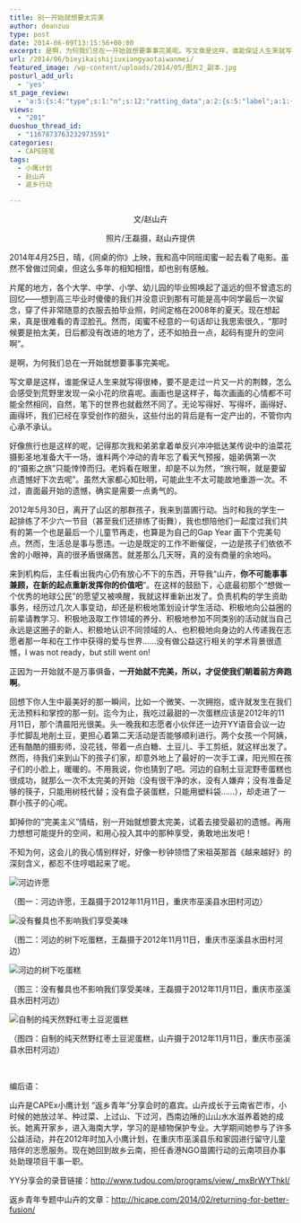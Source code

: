 ```yaml
---
title: 别一开始就想要太完美
author: deanzuo
type: post
date: 2014-06-09T13:15:56+00:00
excerpt: 是啊，为何我们总在一开始就想要事事完美呢。写文章是这样，谁能保证人生来就写得很棒，要不是走过一片又一片的荆棘，怎么会感受到荒野里发现一朵小花的欣喜呢。画画也是这样子，每次画画的心情都不可能全然相同，自然，笔下的世界也就截然不同了。无论写得好、写得坏，画得好、画得坏，我们已经在享受创作的甜头，这些付出的背后是有一定产出的，不管你内心承不承认。
url: /2014/06/bieyikaishijiuxiangyaotaiwanmei/
featured_image: /wp-content/uploads/2014/05/图片2_副本.jpg
posturl_add_url:
  - 'yes'
st_page_review:
  - 'a:5:{s:4:"type";s:1:"n";s:12:"ratting_data";a:2:{s:5:"label";a:1:{i:0;s:0:"";}s:5:"score";a:1:{i:0;s:1:"0";}}s:7:"postion";s:2:"tl";s:5:"title";s:0:"";s:11:"score_label";s:0:"";}'
views:
  - "201"
duoshuo_thread_id:
  - "1167873763232973591"
categories:
  - CAPE随笔
tags:
  - 小鹰计划
  - 赵山卉
  - 返乡行动

---
```

<p style="text-align: center;">
  文/赵山卉
</p>

<p style="text-align: center;">
  照片/王磊摄，赵山卉提供
</p>

2014年4月25日，晴，《同桌的你》上映，我和高中同班闺蜜一起去看了电影。虽然不曾做过同桌，但这么多年的相知相惜，却也别有感触。

片尾的地方，各个大学、中学、小学、幼儿园的毕业照唤起了遥远的但不曾遗忘的回忆——想到高三毕业时傻傻的我们并没意识到那有可能是高中同学最后一次留念，穿了件非常随意的衣服去拍毕业照，时间定格在2008年的夏天。现在想起来，真是很难看的青涩脸孔。然而，闺蜜不经意的一句话却让我思索很久，“那时候要是拍太美，日后都没有改进的地方了，还不如拍丑一点，起码有提升的空间啊”。

是啊，为何我们总在一开始就想要事事完美呢。

写文章是这样，谁能保证人生来就写得很棒，要不是走过一片又一片的荆棘，怎么会感受到荒野里发现一朵小花的欣喜呢。画画也是这样子，每次画画的心情都不可能全然相同，自然，笔下的世界也就截然不同了。无论写得好、写得坏，画得好、画得坏，我们已经在享受创作的甜头，这些付出的背后是有一定产出的，不管你内心承不承认。

好像旅行也是这样的呢，记得那次我和弟弟拿着单反兴冲冲抵达某传说中的油菜花摄影圣地准备大干一场，谁料两个冲动的青年忘了看天气预报，姐弟俩第一次的“摄影之旅”只能悻悻而归。老妈看在眼里，却是不以为然，“旅行啊，就是要留点遗憾好下次去呢”。虽然大家都心知肚明，可能此生不太可能故地重游一次。不过，直面最开始的遗憾，确实是需要一点勇气的。

2012年5月30日，离开了山区的那群孩子，我来到苗圃行动。当时和我的学生一起排练了不少六一节目（甚至我们还排练了街舞），我也想陪他们一起度过我们共有的第一个也是最后一个儿童节再走，也算是为自己的Gap Year 画下个完美句点。然而，生活总是事与愿违。一边是既定的工作不断催促，一边是孩子们依依不舍的小眼神，真的很矛盾很痛苦。就差那么几天呀，真的没有商量的余地吗。

来到机构后，主任看出我内心仍有放心不下的东西，开导我“山卉，**你不可能事事兼顾，在新的起点重新发挥你的价值吧**”。在这样的鼓励下，心底最初那个“想做一个优秀的地球公民”的愿望又被唤醒，我就这样重新出发了。负责机构的学生资助事务，经历过几次人事变动，却还是积极地策划设计学生活动、积极地向公益圈的前辈请教学习、积极地汲取工作领域的养分、积极地参加不同类别的活动就当自己永远是这圈子的新人、积极地认识不同领域的人、也积极地向身边的人传递我在志愿者那一年和在工作中获得的爱与世界……没有做公益这行相关的学术背景很遗憾，I was not ready，but still went on!

正因为一开始就不是万事俱备，**一开始就不完美，所以，才促使我们朝着前方奔跑啊**。

回想下你人生中最美好的那一瞬间，比如一个微笑、一次拥抱，或许就发生在我们无法预料和掌控的那一刻。迄今为止，我吃过最甜的一次蛋糕应该是2012年的11月11日，那个清晨阳光很美。头一晚我和志愿者小伙伴还一边开YY语音会议一边手忙脚乱地削土豆，更担心着第二天活动是否能够顺利进行。两个女孩一个阿姨，还有酷酷的摄影师，没花钱，带着一点白糖、土豆儿、手工剪纸，就这样出发了。然而，待我们来到山下的孩子们家，却意外地上了最好的一次手工课，阳光照在孩子们的小脸上，暖暖的。不用我说，你也猜到了吧。河边的自制土豆泥野枣蛋糕也很成功，就那么一次不太完美的开始（没有很干净的水，没有人嫌弃；没有准备足够的筷子，只能用树枝代替；没有盘子装蛋糕，只能用塑料袋……），却走进了一群小孩子的心呢。

卸掉你的“完美主义”情结，别一开始就想要太完美，试着去接受最初的遗憾。再用力想想可能提升的空间，和用心投入其中的那种享受，勇敢地出发吧！

不知为何，这会儿的我心情别样好，好像一秒钟领悟了宋祖英那首《越来越好》的深刻含义，都忍不住哼唱起来了呢。

![河边许愿][1] 

（图一：河边许愿，王磊摄于2012年11月11日，重庆市巫溪县水田村河边）

![没有餐具也不影响我们享受美味][2] 

（图二：河边的树下吃蛋糕，王磊摄于2012年11月11日，重庆市巫溪县水田村河边）

![河边的树下吃蛋糕][3] 

（图三：没有餐具也不影响我们享受美味，王磊摄于2012年11月11日，重庆市巫溪县水田村河边）

![自制的纯天然野红枣土豆泥蛋糕][4] 

（图四：自制的纯天然野红枣土豆泥蛋糕，山卉摄于2012年11月11日，重庆市巫溪县水田村河边）

&nbsp;

编后语：

山卉是CAPEx小鹰计划 “返乡青年”分享会时的嘉宾。山卉成长于云南省芒市，小时候的她放过羊、种过菜、上过山、下过河，西南边陲的山山水水滋养着她的成长。她离开家乡，进入海南大学，学习的是植物保护专业。大学期间她参与了许多公益活动，并在2012年时加入小鹰计划，在重庆市巫溪县乐和家园进行留守儿童陪伴的志愿服务。现在她回到故乡云南，担任香港NGO苗圃行动的云南项目办事处助理项目干事一职。

YY分享会的录音链接：http://www.tudou.com/programs/view/_mxBrWYThkI/

返乡青年专题中山卉的文章：http://hicape.com/2014/02/returning-for-better-fusion/

&nbsp;

 [1]: http://pic.yupoo.com/chenluaihr_v/DMr3GLTN/ZdlZ2.jpg
 [2]: http://pic.yupoo.com/chenluaihr_v/DMr47O2T/HI3iI.jpg
 [3]: http://pic.yupoo.com/chenluaihr_v/DMr46Uo3/s6hFL.jpg
 [4]: http://pic.yupoo.com/chenluaihr_v/DMr3GalC/HUWZU.jpg